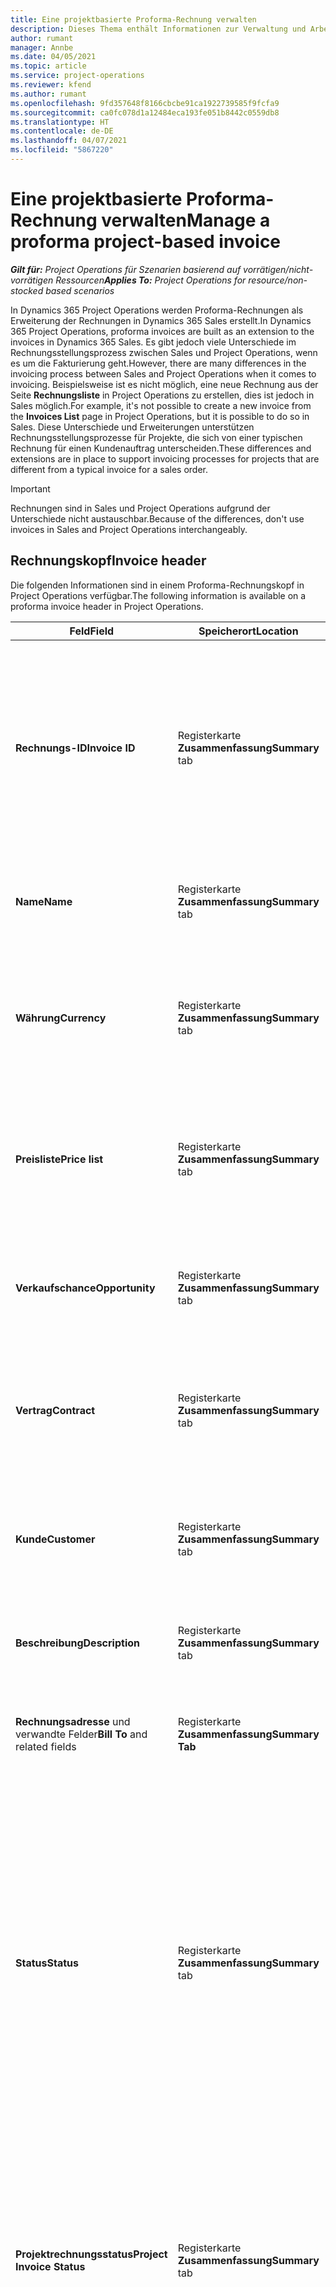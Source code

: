 ```yaml
---
title: Eine projektbasierte Proforma-Rechnung verwalten
description: Dieses Thema enthält Informationen zur Verwaltung und Arbeit mit projektbasierten Proforma-Rechnungen.
author: rumant
manager: Annbe
ms.date: 04/05/2021
ms.topic: article
ms.service: project-operations
ms.reviewer: kfend
ms.author: rumant
ms.openlocfilehash: 9fd357648f8166cbcbe91ca1922739585f9fcfa9
ms.sourcegitcommit: ca0fc078d1a12484eca193fe051b8442c0559db8
ms.translationtype: HT
ms.contentlocale: de-DE
ms.lasthandoff: 04/07/2021
ms.locfileid: "5867220"
---
```

# <a name="manage-a-proforma-project-based-invoice"></a><span data-ttu-id="4fec0-103">Eine projektbasierte Proforma-Rechnung verwalten</span><span class="sxs-lookup"><span data-stu-id="4fec0-103">Manage a proforma project-based invoice</span></span>

<span data-ttu-id="4fec0-104">_**Gilt für:** Project Operations für Szenarien basierend auf vorrätigen/nicht-vorrätigen Ressourcen_</span><span class="sxs-lookup"><span data-stu-id="4fec0-104">_**Applies To:** Project Operations for resource/non-stocked based scenarios_</span></span>

<span data-ttu-id="4fec0-105">In Dynamics 365 Project Operations werden Proforma-Rechnungen als Erweiterung der Rechnungen in Dynamics 365 Sales erstellt.</span><span class="sxs-lookup"><span data-stu-id="4fec0-105">In Dynamics 365 Project Operations, proforma invoices are built as an extension to the invoices in Dynamics 365 Sales.</span></span> <span data-ttu-id="4fec0-106">Es gibt jedoch viele Unterschiede im Rechnungsstellungsprozess zwischen Sales und Project Operations, wenn es um die Fakturierung geht.</span><span class="sxs-lookup"><span data-stu-id="4fec0-106">However, there are many differences in the invoicing process between Sales and Project Operations when it comes to invoicing.</span></span> <span data-ttu-id="4fec0-107">Beispielsweise ist es nicht möglich, eine neue Rechnung aus der Seite **Rechnungsliste** in Project Operations zu erstellen, dies ist jedoch in Sales möglich.</span><span class="sxs-lookup"><span data-stu-id="4fec0-107">For example, it's not possible to create a new invoice from the **Invoices List** page in Project Operations, but it is possible to do so in Sales.</span></span> <span data-ttu-id="4fec0-108">Diese Unterschiede und Erweiterungen unterstützen Rechnungsstellungsprozesse für Projekte, die sich von einer typischen Rechnung für einen Kundenauftrag unterscheiden.</span><span class="sxs-lookup"><span data-stu-id="4fec0-108">These differences and extensions are in place to support invoicing processes for projects that are different from a typical invoice for a sales order.</span></span>

> [!IMPORTANT]
> <span data-ttu-id="4fec0-109">Rechnungen sind in Sales und Project Operations aufgrund der Unterschiede nicht austauschbar.</span><span class="sxs-lookup"><span data-stu-id="4fec0-109">Because of the differences, don't use invoices in Sales and Project Operations interchangeably.</span></span>

## <a name="invoice-header"></a><span data-ttu-id="4fec0-110">Rechnungskopf</span><span class="sxs-lookup"><span data-stu-id="4fec0-110">Invoice header</span></span>

<span data-ttu-id="4fec0-111">Die folgenden Informationen sind in einem Proforma-Rechnungskopf in Project Operations verfügbar.</span><span class="sxs-lookup"><span data-stu-id="4fec0-111">The following information is available on a proforma invoice header in Project Operations.</span></span>

| <span data-ttu-id="4fec0-112">Feld</span><span class="sxs-lookup"><span data-stu-id="4fec0-112">Field</span></span> | <span data-ttu-id="4fec0-113">Speicherort</span><span class="sxs-lookup"><span data-stu-id="4fec0-113">Location</span></span> | <span data-ttu-id="4fec0-114">Beschreibung</span><span class="sxs-lookup"><span data-stu-id="4fec0-114">Description</span></span> |
| --- | --- | --- | 
| <span data-ttu-id="4fec0-115">**Rechnungs-ID**</span><span class="sxs-lookup"><span data-stu-id="4fec0-115">**Invoice ID**</span></span> | <span data-ttu-id="4fec0-116">Registerkarte **Zusammenfassung**</span><span class="sxs-lookup"><span data-stu-id="4fec0-116">**Summary** tab</span></span> | <span data-ttu-id="4fec0-117">Die ID wird bei Erstellung der Proforma-Rechnung automatisch generiert.</span><span class="sxs-lookup"><span data-stu-id="4fec0-117">The ID that is generated automatically when a proforma invoice is created.</span></span> <span data-ttu-id="4fec0-118">Ein schreibgeschütztes Feld, das für die Bearbeitung gesperrt ist.</span><span class="sxs-lookup"><span data-stu-id="4fec0-118">A read-only field that is locked from editing.</span></span> <span data-ttu-id="4fec0-119">Dieses Feld wird als Referenz für jede Proforma-Rechnung verwendet.</span><span class="sxs-lookup"><span data-stu-id="4fec0-119">This field is used as a reference for each proforma invoice.</span></span> |
| <span data-ttu-id="4fec0-120">**Name**</span><span class="sxs-lookup"><span data-stu-id="4fec0-120">**Name**</span></span> | <span data-ttu-id="4fec0-121">Registerkarte **Zusammenfassung**</span><span class="sxs-lookup"><span data-stu-id="4fec0-121">**Summary** tab</span></span> | <span data-ttu-id="4fec0-122">Standardmäßig auf den Namen des Projektvertrags festgelegt.</span><span class="sxs-lookup"><span data-stu-id="4fec0-122">Set to the name of the project contract by default.</span></span> <span data-ttu-id="4fec0-123">Dieses Feld kann bearbeitet werden.</span><span class="sxs-lookup"><span data-stu-id="4fec0-123">This field can be edited.</span></span> | 
| <span data-ttu-id="4fec0-124">**Währung**</span><span class="sxs-lookup"><span data-stu-id="4fec0-124">**Currency**</span></span> | <span data-ttu-id="4fec0-125">Registerkarte **Zusammenfassung**</span><span class="sxs-lookup"><span data-stu-id="4fec0-125">**Summary** tab</span></span> | <span data-ttu-id="4fec0-126">Standardmäßig auf die Währung des Projektvertrags festgelegt.</span><span class="sxs-lookup"><span data-stu-id="4fec0-126">Set to the currency of the project contract by default.</span></span> <span data-ttu-id="4fec0-127">Ein schreibgeschütztes Feld, das für die Bearbeitung gesperrt ist.</span><span class="sxs-lookup"><span data-stu-id="4fec0-127">A read-only field that is locked from editing.</span></span> |
| <span data-ttu-id="4fec0-128">**Preisliste**</span><span class="sxs-lookup"><span data-stu-id="4fec0-128">**Price list**</span></span> | <span data-ttu-id="4fec0-129">Registerkarte **Zusammenfassung**</span><span class="sxs-lookup"><span data-stu-id="4fec0-129">**Summary** tab</span></span> | <span data-ttu-id="4fec0-130">Standardmäßig auf die Preisliste des Projektvertrags festgelegt.</span><span class="sxs-lookup"><span data-stu-id="4fec0-130">Set to the price list of the project contract by default.</span></span> <span data-ttu-id="4fec0-131">Ein schreibgeschütztes Feld, das für die Bearbeitung gesperrt ist.</span><span class="sxs-lookup"><span data-stu-id="4fec0-131">A read-only field that is locked from editing.</span></span> | 
| <span data-ttu-id="4fec0-132">**Verkaufschance**</span><span class="sxs-lookup"><span data-stu-id="4fec0-132">**Opportunity**</span></span> | <span data-ttu-id="4fec0-133">Registerkarte **Zusammenfassung**</span><span class="sxs-lookup"><span data-stu-id="4fec0-133">**Summary** tab</span></span> | <span data-ttu-id="4fec0-134">Der Verweis auf die verknüpfte Opportunity.</span><span class="sxs-lookup"><span data-stu-id="4fec0-134">The reference to the linked opportunity.</span></span> <span data-ttu-id="4fec0-135">Ein schreibgeschütztes Feld, das für die Bearbeitung gesperrt ist.</span><span class="sxs-lookup"><span data-stu-id="4fec0-135">A read-only field that is locked from editing.</span></span> | 
| <span data-ttu-id="4fec0-136">**Vertrag**</span><span class="sxs-lookup"><span data-stu-id="4fec0-136">**Contract**</span></span> | <span data-ttu-id="4fec0-137">Registerkarte **Zusammenfassung**</span><span class="sxs-lookup"><span data-stu-id="4fec0-137">**Summary** tab</span></span> | <span data-ttu-id="4fec0-138">Verweis auf den verknüpften Projektvertrag.</span><span class="sxs-lookup"><span data-stu-id="4fec0-138">The reference to the linked project contract.</span></span> <span data-ttu-id="4fec0-139">Ein schreibgeschütztes Feld, das für die Bearbeitung gesperrt ist.</span><span class="sxs-lookup"><span data-stu-id="4fec0-139">A read-only field that is locked from editing.</span></span> | 
| <span data-ttu-id="4fec0-140">**Kunde**</span><span class="sxs-lookup"><span data-stu-id="4fec0-140">**Customer**</span></span> | <span data-ttu-id="4fec0-141">Registerkarte **Zusammenfassung**</span><span class="sxs-lookup"><span data-stu-id="4fec0-141">**Summary** tab</span></span> | <span data-ttu-id="4fec0-142">Verweis auf den verknüpften Projektvertrag.</span><span class="sxs-lookup"><span data-stu-id="4fec0-142">The reference to the linked project contract.</span></span> <span data-ttu-id="4fec0-143">Ein schreibgeschütztes Feld, das für die Bearbeitung gesperrt ist.</span><span class="sxs-lookup"><span data-stu-id="4fec0-143">A read-only field that is locked from editing.</span></span> |
| <span data-ttu-id="4fec0-144">**Beschreibung**</span><span class="sxs-lookup"><span data-stu-id="4fec0-144">**Description**</span></span> | <span data-ttu-id="4fec0-145">Registerkarte **Zusammenfassung**</span><span class="sxs-lookup"><span data-stu-id="4fec0-145">**Summary** tab</span></span> | <span data-ttu-id="4fec0-146">Das Textfeld, das die Rechnung beschreibt.</span><span class="sxs-lookup"><span data-stu-id="4fec0-146">The text field that describes the invoice.</span></span> <span data-ttu-id="4fec0-147">Dieses Feld kann bearbeitet werden.</span><span class="sxs-lookup"><span data-stu-id="4fec0-147">This field can be edited.</span></span> | 
| <span data-ttu-id="4fec0-148">**Rechnungsadresse** und verwandte Felder</span><span class="sxs-lookup"><span data-stu-id="4fec0-148">**Bill To** and related fields</span></span> | <span data-ttu-id="4fec0-149">Registerkarte **Zusammenfassung**</span><span class="sxs-lookup"><span data-stu-id="4fec0-149">**Summary Tab**</span></span> | <span data-ttu-id="4fec0-150">Die Standardeinstellungen werden vom Projektvertragskunden festgelegt.</span><span class="sxs-lookup"><span data-stu-id="4fec0-150">Defaults are set from the project contract customer.</span></span> <span data-ttu-id="4fec0-151">Dieses Feld kann bearbeitet werden.</span><span class="sxs-lookup"><span data-stu-id="4fec0-151">This field can be edited.</span></span>  | 
| <span data-ttu-id="4fec0-152">**Status**</span><span class="sxs-lookup"><span data-stu-id="4fec0-152">**Status**</span></span> | <span data-ttu-id="4fec0-153">Registerkarte **Zusammenfassung**</span><span class="sxs-lookup"><span data-stu-id="4fec0-153">**Summary** tab</span></span> | <span data-ttu-id="4fec0-154">Legt die folgenden Optionen fest: **Aktiv**, **Geschlossen**, **Bezahlt** und **Storniert** und kann bearbeitet werden.</span><span class="sxs-lookup"><span data-stu-id="4fec0-154">Sets the following options: **Active**, **Closed**, **Paid**, and **Canceled**, and can be edited.</span></span> <span data-ttu-id="4fec0-155">Nicht unterstützte Status für Project Operations umfassen **Geschlossen** und **Abgebrochen**.</span><span class="sxs-lookup"><span data-stu-id="4fec0-155">Unsupported statuses for Project Operations include **Closed** and **Canceled**.</span></span> </br> <span data-ttu-id="4fec0-156">Der Status ist auf **Aktiv** festgelegt, wenn die Rechnung erstellt wird.</span><span class="sxs-lookup"><span data-stu-id="4fec0-156">The status is set to **Active** when the invoice is created.</span></span> </br><span data-ttu-id="4fec0-157">Der Status sollte auf **Bezahlt** gesetzt sein, nachdem die Rechnung bestätigt wurde.</span><span class="sxs-lookup"><span data-stu-id="4fec0-157">The status should be set to **Paid** only after the invoice is confirmed.</span></span>  | 
| <span data-ttu-id="4fec0-158">**Projektrechnungsstatus**</span><span class="sxs-lookup"><span data-stu-id="4fec0-158">**Project Invoice Status**</span></span> | <span data-ttu-id="4fec0-159">Registerkarte **Zusammenfassung**</span><span class="sxs-lookup"><span data-stu-id="4fec0-159">**Summary** tab</span></span> | <span data-ttu-id="4fec0-160">Legt die folgenden Optionen fest: **Entwurf**, **In Überprüfung** und **Bestätigt** und kann bearbeitet werden.</span><span class="sxs-lookup"><span data-stu-id="4fec0-160">Sets the following options: **Draft**, **In review**, and **Confirmed**, and can be edited.</span></span> <span data-ttu-id="4fec0-161">In den Status **Entwurf** und **In Überprüfung** kann die Rechnung bearbeitet werden.</span><span class="sxs-lookup"><span data-stu-id="4fec0-161">In both **Draft** and **In Review** statuses, the invoice can be edited.</span></span> <span data-ttu-id="4fec0-162">Die Rechnung kann nach Bestätigung nicht mehr bearbeitet werden.</span><span class="sxs-lookup"><span data-stu-id="4fec0-162">The invoice can't be edited after it's confirmed.</span></span> | 
| <span data-ttu-id="4fec0-163">**Angebotsbetrag**</span><span class="sxs-lookup"><span data-stu-id="4fec0-163">**Detail Amount**</span></span> | <span data-ttu-id="4fec0-164">Registerkarte **Zusammenfassung**</span><span class="sxs-lookup"><span data-stu-id="4fec0-164">**Summary** tab</span></span> | <span data-ttu-id="4fec0-165">Die Summe der Beträge auf allen Rechnungspositionen nach Vorschüssen und Abzügen.</span><span class="sxs-lookup"><span data-stu-id="4fec0-165">The sum of amounts on all the invoice lines after advances and deductions.</span></span> <span data-ttu-id="4fec0-166">Ein schreibgeschütztes Feld, das für die Bearbeitung gesperrt ist.</span><span class="sxs-lookup"><span data-stu-id="4fec0-166">A read-only field that is locked from editing.</span></span>  <span data-ttu-id="4fec0-167">In diesem Feld wird der Endbetrag berechnet.</span><span class="sxs-lookup"><span data-stu-id="4fec0-167">This field is used to calculate the final amount.</span></span> | 
| <span data-ttu-id="4fec0-168">**Rabatt (%)**</span><span class="sxs-lookup"><span data-stu-id="4fec0-168">**Discount (%)**</span></span> | <span data-ttu-id="4fec0-169">Registerkarte **Zusammenfassung**</span><span class="sxs-lookup"><span data-stu-id="4fec0-169">**Summary** tab</span></span> | <span data-ttu-id="4fec0-170">Dieses Feld kann bearbeitet werden, um einen Rabattprozentsatz einzugeben.</span><span class="sxs-lookup"><span data-stu-id="4fec0-170">This field can be edited to enter a discount percentage.</span></span> <span data-ttu-id="4fec0-171">Dieses Feld wird von der Project Operations-Funktionalität nicht unterstützt.</span><span class="sxs-lookup"><span data-stu-id="4fec0-171">This field is not supported by Project Operations functionality.</span></span> <span data-ttu-id="4fec0-172">Dieses Feld wird nicht unterstützt.</span><span class="sxs-lookup"><span data-stu-id="4fec0-172">This is an unsupported field.</span></span>|  
| <span data-ttu-id="4fec0-173">**Rabattbetrag**</span><span class="sxs-lookup"><span data-stu-id="4fec0-173">**Discount Amount**</span></span> | <span data-ttu-id="4fec0-174">Registerkarte **Zusammenfassung**</span><span class="sxs-lookup"><span data-stu-id="4fec0-174">**Summary** tab</span></span> | <span data-ttu-id="4fec0-175">Dieses Feld kann bearbeitet werden, um den Rabattbetrag einzugeben.</span><span class="sxs-lookup"><span data-stu-id="4fec0-175">This field can be edited to enter the discount amount.</span></span> <span data-ttu-id="4fec0-176">Dieses Feld wird von der Project Operations-Funktionalität nicht unterstützt.</span><span class="sxs-lookup"><span data-stu-id="4fec0-176">This field is not supported by Project Operations functionality.</span></span> <span data-ttu-id="4fec0-177">Dieses Feld wird nicht unterstützt.</span><span class="sxs-lookup"><span data-stu-id="4fec0-177">This is an unsupported field.</span></span> |  
| <span data-ttu-id="4fec0-178">**Rabattierter Betrag**</span><span class="sxs-lookup"><span data-stu-id="4fec0-178">**Pre-freight Amount**</span></span> | <span data-ttu-id="4fec0-179">Registerkarte **Zusammenfassung**</span><span class="sxs-lookup"><span data-stu-id="4fec0-179">**Summary Tab**</span></span> | <span data-ttu-id="4fec0-180">Der Gesamtrechnungsbetrag nach Anwendung der Rabatte.</span><span class="sxs-lookup"><span data-stu-id="4fec0-180">The total invoice amount after discounts are applied.</span></span> <span data-ttu-id="4fec0-181">Ein schreibgeschütztes Feld, das für die Bearbeitung gesperrt ist.</span><span class="sxs-lookup"><span data-stu-id="4fec0-181">A read-only field that is locked from editing.</span></span> <span data-ttu-id="4fec0-182">In diesem Feld wird der Endbetrag berechnet.</span><span class="sxs-lookup"><span data-stu-id="4fec0-182">This field is used to calculate the final amount.</span></span>  | 
| <span data-ttu-id="4fec0-183">**Frachtgebühr**</span><span class="sxs-lookup"><span data-stu-id="4fec0-183">**Freight Amount**</span></span> | <span data-ttu-id="4fec0-184">Registerkarte **Zusammenfassung**</span><span class="sxs-lookup"><span data-stu-id="4fec0-184">**Summary** tab</span></span> | <span data-ttu-id="4fec0-185">Dieses Feld kann bearbeitet werden, um die Frachtgebühr einzugeben.</span><span class="sxs-lookup"><span data-stu-id="4fec0-185">This field can be edited to enter freight amount.</span></span> <span data-ttu-id="4fec0-186">Dieses Feld wird von der Project Operations-Funktionalität nicht unterstützt.</span><span class="sxs-lookup"><span data-stu-id="4fec0-186">This field is not supported by Project Operations functionality.</span></span> <span data-ttu-id="4fec0-187">Dieses Feld wird nicht unterstützt.</span><span class="sxs-lookup"><span data-stu-id="4fec0-187">This is an unsupported field.</span></span> |
| <span data-ttu-id="4fec0-188">**Steuern gesamt**</span><span class="sxs-lookup"><span data-stu-id="4fec0-188">**Total Tax**</span></span> | <span data-ttu-id="4fec0-189">Registerkarte **Zusammenfassung**</span><span class="sxs-lookup"><span data-stu-id="4fec0-189">**Summary** tab</span></span> | <span data-ttu-id="4fec0-190">Die Gesamtsteuer aus allen Rechnungspositionen auf der Rechnung.</span><span class="sxs-lookup"><span data-stu-id="4fec0-190">The total tax from all invoice lines on the invoice.</span></span> <span data-ttu-id="4fec0-191">Ein schreibgeschütztes Feld, das für die Bearbeitung gesperrt ist.</span><span class="sxs-lookup"><span data-stu-id="4fec0-191">A read-only field that is locked from editing.</span></span> | 
| <span data-ttu-id="4fec0-192">**Gesamtbetrag**</span><span class="sxs-lookup"><span data-stu-id="4fec0-192">**Total Amount**</span></span> | <span data-ttu-id="4fec0-193">Registerkarte **Zusammenfassung**</span><span class="sxs-lookup"><span data-stu-id="4fec0-193">**Summary** tab</span></span> | <span data-ttu-id="4fec0-194">Die Summe des Betrags nach Rabatten und Steuern.</span><span class="sxs-lookup"><span data-stu-id="4fec0-194">The sum of the amount after discounts and taxes.</span></span> <span data-ttu-id="4fec0-195">Die Summe ist der Betrag, den der Kunde bezahlen muss.</span><span class="sxs-lookup"><span data-stu-id="4fec0-195">The sum is the amount the customer needs to pay.</span></span> | 

## <a name="project-based-invoice-lines"></a><span data-ttu-id="4fec0-196">Projektbasierte Rechnungszeilen</span><span class="sxs-lookup"><span data-stu-id="4fec0-196">Project-based invoice Lines</span></span>

<span data-ttu-id="4fec0-197">Im Project Operations gibt es für jede Projektvertragsposition immer eine Rechnungsposition.</span><span class="sxs-lookup"><span data-stu-id="4fec0-197">In Project Operations, there is always one invoice line for every project contract line.</span></span> <span data-ttu-id="4fec0-198">Die Rechnungsposition wird auch dann erstellt, wenn keine Istdaten vorhanden sind.</span><span class="sxs-lookup"><span data-stu-id="4fec0-198">The invoice line is created even if there are no actuals.</span></span> <span data-ttu-id="4fec0-199">Die folgenden Informationen sind in einer Proforma-Rechnungszeile verfügbar.</span><span class="sxs-lookup"><span data-stu-id="4fec0-199">The following information is available on a proforma invoice line.</span></span>

| <span data-ttu-id="4fec0-200">Feld</span><span class="sxs-lookup"><span data-stu-id="4fec0-200">Field</span></span> | <span data-ttu-id="4fec0-201">Speicherort</span><span class="sxs-lookup"><span data-stu-id="4fec0-201">Location</span></span> | <span data-ttu-id="4fec0-202">Beschreibung</span><span class="sxs-lookup"><span data-stu-id="4fec0-202">Description</span></span> | 
| --- | --- | --- |
| <span data-ttu-id="4fec0-203">**Rechnungs-ID**</span><span class="sxs-lookup"><span data-stu-id="4fec0-203">**Invoice ID**</span></span> | <span data-ttu-id="4fec0-204">Registerkarte **Allgemein**</span><span class="sxs-lookup"><span data-stu-id="4fec0-204">**General** tab</span></span> | <span data-ttu-id="4fec0-205">Der Verweis auf die Rechnungs-ID.</span><span class="sxs-lookup"><span data-stu-id="4fec0-205">The reference to the invoice ID.</span></span> <span data-ttu-id="4fec0-206">Ein schreibgeschütztes Feld, das für die Bearbeitung gesperrt ist.</span><span class="sxs-lookup"><span data-stu-id="4fec0-206">A read-only field that is locked from editing.</span></span> <span data-ttu-id="4fec0-207">Über den Link „Rechnungs-ID“ können Sie zurück zum Rechnungskopf navigieren.</span><span class="sxs-lookup"><span data-stu-id="4fec0-207">The invoice ID link can be used to navigate back to the invoice header.</span></span> | 
| <span data-ttu-id="4fec0-208">**Name**</span><span class="sxs-lookup"><span data-stu-id="4fec0-208">**Name**</span></span> | <span data-ttu-id="4fec0-209">Registerkarte **Allgemein**</span><span class="sxs-lookup"><span data-stu-id="4fec0-209">**General** tab</span></span> | <span data-ttu-id="4fec0-210">Der Name der Rechnungsposition, der standardmäßig aus dem Namen der Vertragszeile festgelegt wird.</span><span class="sxs-lookup"><span data-stu-id="4fec0-210">The name of the invoice line set by default from the contract line name.</span></span> <span data-ttu-id="4fec0-211">Dieses Feld kann bearbeitet werden.</span><span class="sxs-lookup"><span data-stu-id="4fec0-211">This field can be edited.</span></span> |
| <span data-ttu-id="4fec0-212">**Project**</span><span class="sxs-lookup"><span data-stu-id="4fec0-212">**Project**</span></span> | <span data-ttu-id="4fec0-213">Registerkarte **Allgemein**</span><span class="sxs-lookup"><span data-stu-id="4fec0-213">**General** tab</span></span> | <span data-ttu-id="4fec0-214">Das Projekt der verwandten Projektvertragszeile.</span><span class="sxs-lookup"><span data-stu-id="4fec0-214">The project on the related project contract line.</span></span> <span data-ttu-id="4fec0-215">Ein schreibgeschütztes Feld, das für die Bearbeitung gesperrt ist.</span><span class="sxs-lookup"><span data-stu-id="4fec0-215">A read-only field that is locked from editing.</span></span> <span data-ttu-id="4fec0-216">Über den Projektlink können Sie zum Projekt navigieren.</span><span class="sxs-lookup"><span data-stu-id="4fec0-216">The project link can be used to navigate to the project.</span></span> | 
| <span data-ttu-id="4fec0-217">**Fakturierungsmethode**</span><span class="sxs-lookup"><span data-stu-id="4fec0-217">**Billing Method**</span></span> | <span data-ttu-id="4fec0-218">Registerkarte **Allgemein**</span><span class="sxs-lookup"><span data-stu-id="4fec0-218">**General** tab</span></span> | <span data-ttu-id="4fec0-219">Die Abrechnungsmethode der verwandten Projektvertragszeile.</span><span class="sxs-lookup"><span data-stu-id="4fec0-219">The billing method on the related project contract line.</span></span> <span data-ttu-id="4fec0-220">Ein schreibgeschütztes Feld, das für die Bearbeitung gesperrt ist.</span><span class="sxs-lookup"><span data-stu-id="4fec0-220">A read-only field that is locked from editing.</span></span> |
| <span data-ttu-id="4fec0-221">**Vertragszeilenbetrag**</span><span class="sxs-lookup"><span data-stu-id="4fec0-221">**Contract Line Amount**</span></span> | <span data-ttu-id="4fec0-222">Registerkarte **Allgemein**</span><span class="sxs-lookup"><span data-stu-id="4fec0-222">**General** tab</span></span> | <span data-ttu-id="4fec0-223">Der Vertragsbetrag der verwandten Projektvertragszeile.</span><span class="sxs-lookup"><span data-stu-id="4fec0-223">The contract amount on the related project contract line.</span></span> <span data-ttu-id="4fec0-224">Ein schreibgeschütztes Feld, das für die Bearbeitung gesperrt ist.</span><span class="sxs-lookup"><span data-stu-id="4fec0-224">A read-only field that is locked from editing.</span></span> | 
| <span data-ttu-id="4fec0-225">**Fakturiert bis Datum**</span><span class="sxs-lookup"><span data-stu-id="4fec0-225">**Invoiced till Date**</span></span> | <span data-ttu-id="4fec0-226">Registerkarte **Allgemein**</span><span class="sxs-lookup"><span data-stu-id="4fec0-226">**General** tab</span></span> | <span data-ttu-id="4fec0-227">Die Summe der Beträge in allen Rechnungszeilendetails dieser Rechnung.</span><span class="sxs-lookup"><span data-stu-id="4fec0-227">The sum of amounts on all the invoice line details of this invoice.</span></span> <span data-ttu-id="4fec0-228">Ein schreibgeschütztes Feld, das für die Bearbeitung gesperrt ist.</span><span class="sxs-lookup"><span data-stu-id="4fec0-228">A read-only field that is locked from editing.</span></span> | 
| <span data-ttu-id="4fec0-229">**Betrag**</span><span class="sxs-lookup"><span data-stu-id="4fec0-229">**Amount**</span></span> | <span data-ttu-id="4fec0-230">Registerkarte **Allgemein**</span><span class="sxs-lookup"><span data-stu-id="4fec0-230">**General** tab</span></span> | <span data-ttu-id="4fec0-231">Die Summe der Beträge in allen fakturierbaren Rechnungszeilendetails dieser Rechnung.</span><span class="sxs-lookup"><span data-stu-id="4fec0-231">The sum of amounts on all chargeable invoice line details of this invoice.</span></span> <span data-ttu-id="4fec0-232">Ein schreibgeschütztes Feld, das für die Bearbeitung gesperrt ist.</span><span class="sxs-lookup"><span data-stu-id="4fec0-232">A read-only field that is locked from editing.</span></span> <span data-ttu-id="4fec0-233">In diesem Feld wird der Endbetrag auf dem Rechnungskopf berechnet.</span><span class="sxs-lookup"><span data-stu-id="4fec0-233">This field is used to calculate the final amount on the invoice header.</span></span> | 
| <span data-ttu-id="4fec0-234">**Steuer**</span><span class="sxs-lookup"><span data-stu-id="4fec0-234">**Tax**</span></span> | <span data-ttu-id="4fec0-235">Registerkarte **Allgemein**</span><span class="sxs-lookup"><span data-stu-id="4fec0-235">**General** tab</span></span> | <span data-ttu-id="4fec0-236">Die Summe der Steuerbeträge in allen Rechnungszeilendetails dieser Rechnungszeile.</span><span class="sxs-lookup"><span data-stu-id="4fec0-236">The sum of tax amounts on all the invoice line details of this invoice line.</span></span> <span data-ttu-id="4fec0-237">Ein schreibgeschütztes Feld, das für die Bearbeitung gesperrt ist.</span><span class="sxs-lookup"><span data-stu-id="4fec0-237">A read-only field that is locked from editing.</span></span> <span data-ttu-id="4fec0-238">In diesem Feld wird der Endsteuerbetrag auf dem Rechnungskopf berechnet.</span><span class="sxs-lookup"><span data-stu-id="4fec0-238">This field is used to calculate the final tax amount on the invoice header.</span></span> | 
| <span data-ttu-id="4fec0-239">**Erweiterter Betrag**</span><span class="sxs-lookup"><span data-stu-id="4fec0-239">**Extended Amount**</span></span> | <span data-ttu-id="4fec0-240">Registerkarte **Allgemein**</span><span class="sxs-lookup"><span data-stu-id="4fec0-240">**General** tab</span></span> | <span data-ttu-id="4fec0-241">Die Summe der Gesamtbeträge (**Steuer + Beträge**) in allen fakturierbaren Rechnungszeilendetails dieser Rechnungszeile.</span><span class="sxs-lookup"><span data-stu-id="4fec0-241">The sum of total amounts (**Tax + Amounts**) on all chargeable invoice line details of this invoice line.</span></span> <span data-ttu-id="4fec0-242">Ein schreibgeschütztes Feld, das für die Bearbeitung gesperrt ist.</span><span class="sxs-lookup"><span data-stu-id="4fec0-242">A read-only field that is locked from editing.</span></span> <span data-ttu-id="4fec0-243">In diesem Feld wird der Endbetrag auf dem Rechnungskopf berechnet.</span><span class="sxs-lookup"><span data-stu-id="4fec0-243">This field is used to calculate the final amount on the invoice header.</span></span> |

## <a name="invoice-line-details"></a><span data-ttu-id="4fec0-244">Rechnungspositionsdetails</span><span class="sxs-lookup"><span data-stu-id="4fec0-244">Invoice line details</span></span>

<span data-ttu-id="4fec0-245">Jede Rechnungsposition in einer Projektrechnung enthält Details zur Rechnungsposition.</span><span class="sxs-lookup"><span data-stu-id="4fec0-245">Each invoice line in a project invoice includes invoice line details.</span></span> <span data-ttu-id="4fec0-246">Diese Zeilendetails beziehen sich auf die nicht in Rechnung gestellten Verkaufszahlen und Meilensteine, die sich auf die Vertragszeile beziehen, auf die in der Rechnungszeile verwiesen wird.</span><span class="sxs-lookup"><span data-stu-id="4fec0-246">These line details are related to the unbilled sales actuals and milestones that relate to the contract line referenced by the invoice line.</span></span> <span data-ttu-id="4fec0-247">All diese Transaktionen sind als **Bereit für die Rechnungsstellung** markiert.</span><span class="sxs-lookup"><span data-stu-id="4fec0-247">All these transactions are marked **Ready to Invoice**.</span></span>

<span data-ttu-id="4fec0-248">Für eine **Zeit- und Materialrechnung**-Zeile werden Rechnungszeilendetails in **Fakturierbar**, **Nicht fakturierbar** und **Kostenlos** auf der Seite **Rechnungszeile** gruppiert.</span><span class="sxs-lookup"><span data-stu-id="4fec0-248">For a **Time and Material Invoice** line, invoice line details are grouped into **Chargeable**, **Non-chargeable**, and **Complimentary** on the **Invoice Line** page.</span></span> <span data-ttu-id="4fec0-249">**Fakturierbare Rechnungszeile**-Details addieren sich zur Rechnungszeilensumme.</span><span class="sxs-lookup"><span data-stu-id="4fec0-249">**Chargeable Invoice Line** details add up to the invoice line total.</span></span> <span data-ttu-id="4fec0-250">**Kostenlos** und **Nicht fakturierbare Istwerte** addieren Sie nicht zur Rechnungszeilensumme.</span><span class="sxs-lookup"><span data-stu-id="4fec0-250">**Complimentary** and **Non-chargeable Actuals** do not add up to the invoice line total.</span></span>

<span data-ttu-id="4fec0-251">Für eine **Festpreisrechnung**-Zeile werden Rechnungszeilendetails aus Meilensteinen erstellt, die als **Bereit für die Rechnungsstellung** auf der zugehörigen Vertragszeile gekennzeichnet sind.</span><span class="sxs-lookup"><span data-stu-id="4fec0-251">For a **Fixed Price Invoice** line, invoice line details are created from milestones that are marked as **Ready to invoice** on the related contract line.</span></span> <span data-ttu-id="4fec0-252">Nachdem die Rechnungszeilendetails aus einem Meilenstein erstellt wurde, wird der Abrechnungsstatus des Meilensteins auf **Erstellte Kundenrechnung** aktualisiert.</span><span class="sxs-lookup"><span data-stu-id="4fec0-252">After the invoice line detail is created from a milestone, the billing status on the milestone updates to **Customer Invoice Created**.</span></span>

### <a name="edit-invoice-line-details"></a><span data-ttu-id="4fec0-253">Rechnungspositionsdetails bearbeiten</span><span class="sxs-lookup"><span data-stu-id="4fec0-253">Edit invoice line details</span></span>

<span data-ttu-id="4fec0-254">Die folgenden Felder sind in den Rechnungszeilendetails verfügbar, die durch einen nicht in Rechnung gestellten tatsächlichen Umsatz abgesichert sind.</span><span class="sxs-lookup"><span data-stu-id="4fec0-254">The following fields are available on the invoice line detail that is backed by an unbilled sales actual.</span></span>

| <span data-ttu-id="4fec0-255">Feld</span><span class="sxs-lookup"><span data-stu-id="4fec0-255">Field</span></span> | <span data-ttu-id="4fec0-256">Beschreibung</span><span class="sxs-lookup"><span data-stu-id="4fec0-256">Description</span></span> |
| --- | --- | 
| <span data-ttu-id="4fec0-257">**Rechnungsposition**</span><span class="sxs-lookup"><span data-stu-id="4fec0-257">**Invoice line**</span></span> | <span data-ttu-id="4fec0-258">Ein Verweis auf die **Rechnungsposition-ID**.</span><span class="sxs-lookup"><span data-stu-id="4fec0-258">A reference to the **Invoice Line ID**.</span></span> <span data-ttu-id="4fec0-259">Dieses Feld ist schreibgeschützt und für die Bearbeitung gesperrt.</span><span class="sxs-lookup"><span data-stu-id="4fec0-259">This field is read only and locked for editing.</span></span> <span data-ttu-id="4fec0-260">Über diesen Link können Sie zurück zum Rechnungskopf navigieren.</span><span class="sxs-lookup"><span data-stu-id="4fec0-260">This link can be used to navigate back to the invoice header.</span></span> | 
| <span data-ttu-id="4fec0-261">**Beschreibung**</span><span class="sxs-lookup"><span data-stu-id="4fec0-261">**Description**</span></span> | <span data-ttu-id="4fec0-262">Eine Beschreibung der Rechnungsposition.</span><span class="sxs-lookup"><span data-stu-id="4fec0-262">A description of the invoice line detail.</span></span> <span data-ttu-id="4fec0-263">Standardmäßig über das Feld **Interne Kommentare** unter **Zeiteintrag** und über das Feld **Beschreibung** im **Ausgabeneintrag** festgelegt.</span><span class="sxs-lookup"><span data-stu-id="4fec0-263">Set by default from the **Internal Comments** field on the **Time Entry**, and from the **Description** field on **Expense Entry**.</span></span> <span data-ttu-id="4fec0-264">Das Feld kann bearbeitet werden.</span><span class="sxs-lookup"><span data-stu-id="4fec0-264">The field can be edited.</span></span>| 
| <span data-ttu-id="4fec0-265">**Externe Beschreibung**</span><span class="sxs-lookup"><span data-stu-id="4fec0-265">**External Description**</span></span> | <span data-ttu-id="4fec0-266">Eine Beschreibung der Rechnungsposition.</span><span class="sxs-lookup"><span data-stu-id="4fec0-266">A description of the invoice line detail.</span></span> <span data-ttu-id="4fec0-267">Standardmäßig über das Feld **Externe Kommentare** unter **Zeiteintrag** und über das Feld **Beschreibung** im **Ausgabeneintrag** festgelegt.</span><span class="sxs-lookup"><span data-stu-id="4fec0-267">Set by default from the **External Comments** field on the **Time Entry**, and the **Description** field on **Expense Entry**.</span></span> <span data-ttu-id="4fec0-268">Das Feld kann bearbeitet werden.</span><span class="sxs-lookup"><span data-stu-id="4fec0-268">The field can be edited.</span></span> <span data-ttu-id="4fec0-269">Diese Beschreibung kann verwendet werden, um zu bestimmen, was auf der gedruckten Rechnung stehen soll, die an den Kunden gesendet wird.</span><span class="sxs-lookup"><span data-stu-id="4fec0-269">This description can be used to determine what should be on the printed invoice that will be sent to the customer.</span></span> <span data-ttu-id="4fec0-270">In Project Operations verfügt eine Proforma-Rechnung nicht über alle erforderlichen Funktionen zum Konfigurieren der Druckeinstellungen für eine Rechnung.</span><span class="sxs-lookup"><span data-stu-id="4fec0-270">In Project Operations, a proforma invoice doesn't have all the required functionality to configure print settings for an invoice.</span></span> | 
| <span data-ttu-id="4fec0-271">**Startdatum**</span><span class="sxs-lookup"><span data-stu-id="4fec0-271">**Start Date**</span></span> | <span data-ttu-id="4fec0-272">Dies ist ein schreibgeschütztes Feld, das standardmäßig aus der tatsächlichen Quelle festgelegt wird.</span><span class="sxs-lookup"><span data-stu-id="4fec0-272">This is a read-only field that is set by default from the source actual.</span></span> |
| <span data-ttu-id="4fec0-273">**Project**</span><span class="sxs-lookup"><span data-stu-id="4fec0-273">**Project**</span></span> | <span data-ttu-id="4fec0-274">Dies ist ein schreibgeschütztes Feld, das standardmäßig von der tatsächlichen Quelle zum Projekt in der zugehörigen Vertragszeile festgelegt wird.</span><span class="sxs-lookup"><span data-stu-id="4fec0-274">This is a read-only field that is set by default from the source actual to the project on the related contract line.</span></span> |  
| <span data-ttu-id="4fec0-275">**Aufgabe**</span><span class="sxs-lookup"><span data-stu-id="4fec0-275">**Task**</span></span> | <span data-ttu-id="4fec0-276">Standardmäßig aus der tatsächlichen Quelle festgelegt.</span><span class="sxs-lookup"><span data-stu-id="4fec0-276">Set by default from the source actual.</span></span> <span data-ttu-id="4fec0-277">Ein schreibgeschütztes Feld, das für die Bearbeitung gesperrt ist.</span><span class="sxs-lookup"><span data-stu-id="4fec0-277">A read-only field that is locked from editing.</span></span> |
| <span data-ttu-id="4fec0-278">**Transaktionskategorie**</span><span class="sxs-lookup"><span data-stu-id="4fec0-278">**Transaction category**</span></span> | <span data-ttu-id="4fec0-279">Standardmäßig aus der tatsächlichen Quelle festgelegt.</span><span class="sxs-lookup"><span data-stu-id="4fec0-279">Set by default from the source actual.</span></span> <span data-ttu-id="4fec0-280">Ein schreibgeschütztes Feld, das für die Bearbeitung gesperrt ist.</span><span class="sxs-lookup"><span data-stu-id="4fec0-280">A read-only field that is locked from editing.</span></span> | 
| <span data-ttu-id="4fec0-281">**Rolle**</span><span class="sxs-lookup"><span data-stu-id="4fec0-281">**Role**</span></span> | <span data-ttu-id="4fec0-282">Standardmäßig aus der tatsächlichen Quelle festgelegt.</span><span class="sxs-lookup"><span data-stu-id="4fec0-282">Set by default from the source actual.</span></span> <span data-ttu-id="4fec0-283">Ein schreibgeschütztes Feld, das für die Bearbeitung gesperrt ist.</span><span class="sxs-lookup"><span data-stu-id="4fec0-283">A read-only field that is locked from editing.</span></span> |  
| <span data-ttu-id="4fec0-284">**Buchbare Ressource**</span><span class="sxs-lookup"><span data-stu-id="4fec0-284">**Bookable Resource**</span></span> | <span data-ttu-id="4fec0-285">Standardmäßig aus der tatsächlichen Quelle festgelegt.</span><span class="sxs-lookup"><span data-stu-id="4fec0-285">Set by default from the source actual.</span></span> <span data-ttu-id="4fec0-286">Ein schreibgeschütztes Feld, das für die Bearbeitung gesperrt ist.</span><span class="sxs-lookup"><span data-stu-id="4fec0-286">A read-only field that is locked from editing.</span></span> | 
| <span data-ttu-id="4fec0-287">**Ressourcenzuordnungsunternehmen**</span><span class="sxs-lookup"><span data-stu-id="4fec0-287">**Resourcing Company**</span></span> | <span data-ttu-id="4fec0-288">Standardmäßig aus der tatsächlichen Quelle festgelegt.</span><span class="sxs-lookup"><span data-stu-id="4fec0-288">Set by default from the source actual.</span></span> <span data-ttu-id="4fec0-289">Ein schreibgeschütztes Feld, das für die Bearbeitung gesperrt ist.</span><span class="sxs-lookup"><span data-stu-id="4fec0-289">A read-only field that is locked from editing.</span></span> | 
| <span data-ttu-id="4fec0-290">**Ressourcenzuordnungseinheit**</span><span class="sxs-lookup"><span data-stu-id="4fec0-290">**Resourcing Unit**</span></span> | <span data-ttu-id="4fec0-291">Standardmäßig aus der tatsächlichen Quelle festgelegt.</span><span class="sxs-lookup"><span data-stu-id="4fec0-291">Set by default from the source actual.</span></span> <span data-ttu-id="4fec0-292">Ein schreibgeschütztes Feld, das für die Bearbeitung gesperrt ist.</span><span class="sxs-lookup"><span data-stu-id="4fec0-292">A read-only field that is locked from editing.</span></span> | 
| <span data-ttu-id="4fec0-293">**Menge**</span><span class="sxs-lookup"><span data-stu-id="4fec0-293">**Quantity**</span></span> | <span data-ttu-id="4fec0-294">Standardmäßig aus der tatsächlichen Quelle festgelegt.</span><span class="sxs-lookup"><span data-stu-id="4fec0-294">Set by default from the source actual.</span></span> <span data-ttu-id="4fec0-295">Ein schreibgeschütztes Feld, das für die Bearbeitung gesperrt ist.</span><span class="sxs-lookup"><span data-stu-id="4fec0-295">A read-only field that is locked from editing.</span></span> |  
| <span data-ttu-id="4fec0-296">**Einheitenzeitplan**</span><span class="sxs-lookup"><span data-stu-id="4fec0-296">**Unit Schedule**</span></span> | <span data-ttu-id="4fec0-297">Für Zeit-Rechnungszeilendetails ist dies immer auf Zeit eingestellt und kann nicht bearbeitet werden.</span><span class="sxs-lookup"><span data-stu-id="4fec0-297">For invoice line detail for time, this is always set to time and can't be edited.</span></span> <span data-ttu-id="4fec0-298">Für Ausgaben wird dies standardmäßig aus den tatsächlichen Quellkosten festgelegt.</span><span class="sxs-lookup"><span data-stu-id="4fec0-298">For expenses, this is set by default from the source expense actual.</span></span> <span data-ttu-id="4fec0-299">Ein schreibgeschütztes Feld, das für die Bearbeitung gesperrt ist.</span><span class="sxs-lookup"><span data-stu-id="4fec0-299">A read-only field that is locked from editing.</span></span> | 
| <span data-ttu-id="4fec0-300">**Einheit**</span><span class="sxs-lookup"><span data-stu-id="4fec0-300">**Unit**</span></span> | <span data-ttu-id="4fec0-301">Standardmäßig aus der tatsächlichen Quelle festgelegt.</span><span class="sxs-lookup"><span data-stu-id="4fec0-301">Set by default from the source actual.</span></span> <span data-ttu-id="4fec0-302">Ein schreibgeschütztes Feld, das für die Bearbeitung gesperrt ist.</span><span class="sxs-lookup"><span data-stu-id="4fec0-302">A read-only field that is locked from editing.</span></span> |  
| <span data-ttu-id="4fec0-303">**Preis**</span><span class="sxs-lookup"><span data-stu-id="4fec0-303">**Price**</span></span> | <span data-ttu-id="4fec0-304">Standardmäßig aus der tatsächlichen Quelle festgelegt.</span><span class="sxs-lookup"><span data-stu-id="4fec0-304">Set by default from the source actual.</span></span> <span data-ttu-id="4fec0-305">Ein schreibgeschütztes Feld, das für die Bearbeitung gesperrt ist.</span><span class="sxs-lookup"><span data-stu-id="4fec0-305">A read-only field that is locked from editing.</span></span> |
| <span data-ttu-id="4fec0-306">**Währung**</span><span class="sxs-lookup"><span data-stu-id="4fec0-306">**Currency**</span></span> | <span data-ttu-id="4fec0-307">Standardmäßig aus der tatsächlichen Quelle festgelegt.</span><span class="sxs-lookup"><span data-stu-id="4fec0-307">Set by default from the source actual.</span></span> <span data-ttu-id="4fec0-308">Ein schreibgeschütztes Feld, das für die Bearbeitung gesperrt ist.</span><span class="sxs-lookup"><span data-stu-id="4fec0-308">A read-only field that is locked from editing.</span></span> | 
| <span data-ttu-id="4fec0-309">**Betrag**</span><span class="sxs-lookup"><span data-stu-id="4fec0-309">**Amount**</span></span> | <span data-ttu-id="4fec0-310">Standardmäßig aus der tatsächlichen Quelle festgelegt.</span><span class="sxs-lookup"><span data-stu-id="4fec0-310">Set by default from the source actual.</span></span> <span data-ttu-id="4fec0-311">Ein schreibgeschütztes Feld, das für die Bearbeitung gesperrt ist.</span><span class="sxs-lookup"><span data-stu-id="4fec0-311">A read-only field that is locked from editing.</span></span> | 
| <span data-ttu-id="4fec0-312">**Steuer**</span><span class="sxs-lookup"><span data-stu-id="4fec0-312">**Tax**</span></span> | <span data-ttu-id="4fec0-313">Standardmäßig aus der tatsächlichen Quelle festgelegt.</span><span class="sxs-lookup"><span data-stu-id="4fec0-313">Set by default from the source actual.</span></span> <span data-ttu-id="4fec0-314">Das Feld kann bearbeitet werden.</span><span class="sxs-lookup"><span data-stu-id="4fec0-314">The field can be edited.</span></span>| 
| <span data-ttu-id="4fec0-315">**Erweiterter Betrag**</span><span class="sxs-lookup"><span data-stu-id="4fec0-315">**Extended Amount**</span></span> | <span data-ttu-id="4fec0-316">Ein berechnetes Feld, berechnet als **Betrag + Steuer**.</span><span class="sxs-lookup"><span data-stu-id="4fec0-316">A calculated field, calculated as **Amount + Tax**.</span></span> <span data-ttu-id="4fec0-317">Ein schreibgeschütztes Feld, das für die Bearbeitung gesperrt ist.</span><span class="sxs-lookup"><span data-stu-id="4fec0-317">A read-only field that is locked from editing.</span></span> | 
| <span data-ttu-id="4fec0-318">**Fakturierungstyp**</span><span class="sxs-lookup"><span data-stu-id="4fec0-318">**Billing Type**</span></span> | <span data-ttu-id="4fec0-319">Standardmäßig aus der tatsächlichen Quelle festgelegt.</span><span class="sxs-lookup"><span data-stu-id="4fec0-319">Set by default from the source actual.</span></span> <span data-ttu-id="4fec0-320">Das Feld kann bearbeitet werden.</span><span class="sxs-lookup"><span data-stu-id="4fec0-320">The field can be edited.</span></span> <span data-ttu-id="4fec0-321">Durch Auswählen von **Fakturierbar** wird die Zeile zur Rechnungszeilensumme hinzugefügt.</span><span class="sxs-lookup"><span data-stu-id="4fec0-321">Selecting **Chargeable** adds the line to the invoice line total.</span></span> <span data-ttu-id="4fec0-322">**Kostenlos** und **Nicht fakturierbar** schließt es von der Rechnungszeilensumme aus.</span><span class="sxs-lookup"><span data-stu-id="4fec0-322">**Complimentary** and **Non-chargeable** will exclude it from the invoice line total.</span></span>| 
| <span data-ttu-id="4fec0-323">**Produkt auswählen**</span><span class="sxs-lookup"><span data-stu-id="4fec0-323">**Select Product**</span></span> | <span data-ttu-id="4fec0-324">Standardmäßig aus der tatsächlichen Quelle festgelegt.</span><span class="sxs-lookup"><span data-stu-id="4fec0-324">Set by default from the source actual.</span></span> <span data-ttu-id="4fec0-325">Ein schreibgeschütztes Feld, das für die Bearbeitung gesperrt ist.</span><span class="sxs-lookup"><span data-stu-id="4fec0-325">A read-only field that is locked from editing.</span></span> |
| <span data-ttu-id="4fec0-326">**Produkt**</span><span class="sxs-lookup"><span data-stu-id="4fec0-326">**Product**</span></span> | <span data-ttu-id="4fec0-327">Standardmäßig aus der tatsächlichen Quelle festgelegt.</span><span class="sxs-lookup"><span data-stu-id="4fec0-327">Set by default from the source actual.</span></span> <span data-ttu-id="4fec0-328">Ein schreibgeschütztes Feld, das für die Bearbeitung gesperrt ist.</span><span class="sxs-lookup"><span data-stu-id="4fec0-328">A read-only field that is locked from editing.</span></span> | 
| <span data-ttu-id="4fec0-329">**Produktname**</span><span class="sxs-lookup"><span data-stu-id="4fec0-329">**Product Name**</span></span> | <span data-ttu-id="4fec0-330">Standardmäßig aus der tatsächlichen Quelle festgelegt.</span><span class="sxs-lookup"><span data-stu-id="4fec0-330">Set by default from the source actual.</span></span> <span data-ttu-id="4fec0-331">Ein schreibgeschütztes Feld, das für die Bearbeitung gesperrt ist.</span><span class="sxs-lookup"><span data-stu-id="4fec0-331">A read-only field that is locked from editing.</span></span> |  
| <span data-ttu-id="4fec0-332">**Beschreibung des manuell einzutragenden Produkts**</span><span class="sxs-lookup"><span data-stu-id="4fec0-332">**Write In Description**</span></span> | <span data-ttu-id="4fec0-333">Standardmäßig aus der tatsächlichen Quelle festgelegt.</span><span class="sxs-lookup"><span data-stu-id="4fec0-333">Set by default from the source actual.</span></span> <span data-ttu-id="4fec0-334">Ein schreibgeschütztes Feld, das für die Bearbeitung gesperrt ist.</span><span class="sxs-lookup"><span data-stu-id="4fec0-334">A read-only field that is locked from editing.</span></span> |
| <span data-ttu-id="4fec0-335">**Transaktionstyp**</span><span class="sxs-lookup"><span data-stu-id="4fec0-335">**Transaction Type**</span></span> | <span data-ttu-id="4fec0-336">Dies ist ein schreibgeschütztes Feld, das standardmäßig aus der tatsächlichen Quelle auf **Fakturierte Umsätze** festgelegt wird.</span><span class="sxs-lookup"><span data-stu-id="4fec0-336">This is a read-only field that is set by default from the source actual to **Billed Sales**.</span></span> |  
| <span data-ttu-id="4fec0-337">**Transaktionsklasse**</span><span class="sxs-lookup"><span data-stu-id="4fec0-337">**Transaction Class**</span></span> | <span data-ttu-id="4fec0-338">Standardmäßig aus der tatsächlichen Quelle festgelegt.</span><span class="sxs-lookup"><span data-stu-id="4fec0-338">Set by default from the source actual.</span></span> <span data-ttu-id="4fec0-339">Ein schreibgeschütztes Feld, das für die Bearbeitung gesperrt ist.</span><span class="sxs-lookup"><span data-stu-id="4fec0-339">A read-only field that is locked from editing.</span></span> | 

<span data-ttu-id="4fec0-340">Die folgenden Felder sind in den Rechnungszeilendetails verfügbar, die durch einen Meilenstein abgesichert sind.</span><span class="sxs-lookup"><span data-stu-id="4fec0-340">The following fields are available on an invoice line detail that is backed by a milestone.</span></span>

| <span data-ttu-id="4fec0-341">Feld</span><span class="sxs-lookup"><span data-stu-id="4fec0-341">Field</span></span> | <span data-ttu-id="4fec0-342">Beschreibung</span><span class="sxs-lookup"><span data-stu-id="4fec0-342">Description</span></span> |
| --- | --- | 
| <span data-ttu-id="4fec0-343">**Rechnungsposition**</span><span class="sxs-lookup"><span data-stu-id="4fec0-343">**Invoice line**</span></span> | <span data-ttu-id="4fec0-344">Verweis auf die **Rechnungsposition-ID**.</span><span class="sxs-lookup"><span data-stu-id="4fec0-344">Reference to the **Invoice Line ID**.</span></span> <span data-ttu-id="4fec0-345">Ein schreibgeschütztes Feld, das für die Bearbeitung gesperrt ist.</span><span class="sxs-lookup"><span data-stu-id="4fec0-345">A read-only field that is locked from editing.</span></span> <span data-ttu-id="4fec0-346">Über den Link können Sie zurück zum Rechnungskopf navigieren.</span><span class="sxs-lookup"><span data-stu-id="4fec0-346">The link can be used to navigate back to the invoice header.</span></span>  | 
| <span data-ttu-id="4fec0-347">**Beschreibung**</span><span class="sxs-lookup"><span data-stu-id="4fec0-347">**Description**</span></span> | <span data-ttu-id="4fec0-348">Beschreibung der Rechnungsposition.</span><span class="sxs-lookup"><span data-stu-id="4fec0-348">Description of the invoice line detail.</span></span> <span data-ttu-id="4fec0-349">Standardmäßig aus der Beschreibung des Quellmeilensteins festgelegt.</span><span class="sxs-lookup"><span data-stu-id="4fec0-349">Set by default from the description of the source milestone.</span></span> | 
|<span data-ttu-id="4fec0-350">**Externe Beschreibung**</span><span class="sxs-lookup"><span data-stu-id="4fec0-350">**External Description**</span></span> | <span data-ttu-id="4fec0-351">Beschreibung des Rechnungszeilendetails, das standardmäßig aus der Beschreibung des Quellmeilensteins festgelegt wird.</span><span class="sxs-lookup"><span data-stu-id="4fec0-351">Description of the invoice line detail that is set by default from the description of the source milestone.</span></span> <span data-ttu-id="4fec0-352">Dieses Feld kann verwendet werden, um zu bestimmen, was auf der gedruckten Rechnung stehen soll, die an den Kunden gesendet wird.</span><span class="sxs-lookup"><span data-stu-id="4fec0-352">This field can be used to determine what should be on the printed invoice that will be sent to the customer.</span></span> <span data-ttu-id="4fec0-353">In Project Operations verfügt eine Proforma-Rechnung nicht über alle erforderlichen Funktionen zum Konfigurieren der Druckeinstellungen für eine Rechnung.</span><span class="sxs-lookup"><span data-stu-id="4fec0-353">A proforma invoice in Project Operations doesn't have all the required functionality to configure print settings for an invoice.</span></span> | 
| <span data-ttu-id="4fec0-354">**Startdatum**</span><span class="sxs-lookup"><span data-stu-id="4fec0-354">**Start Date**</span></span> | <span data-ttu-id="4fec0-355">Standardmäßig über das **Meilenstein**-Datum auf dem Quellmeilenstein festgelegt.</span><span class="sxs-lookup"><span data-stu-id="4fec0-355">Set by default from the **Milestone** date on source milestone.</span></span> <span data-ttu-id="4fec0-356">Ein schreibgeschütztes Feld, das für die Bearbeitung gesperrt ist.</span><span class="sxs-lookup"><span data-stu-id="4fec0-356">A read-only field that is locked from editing.</span></span> | 
| <span data-ttu-id="4fec0-357">**Project**</span><span class="sxs-lookup"><span data-stu-id="4fec0-357">**Project**</span></span> | <span data-ttu-id="4fec0-358">Standardmäßig aus dem Quellmeileinstein festgelegt.</span><span class="sxs-lookup"><span data-stu-id="4fec0-358">Set by default from the source milestone.</span></span> <span data-ttu-id="4fec0-359">Ein schreibgeschütztes Feld, das für die Bearbeitung gesperrt ist.</span><span class="sxs-lookup"><span data-stu-id="4fec0-359">A read-only field that is locked from editing.</span></span> |
| <span data-ttu-id="4fec0-360">**Aufgabe**</span><span class="sxs-lookup"><span data-stu-id="4fec0-360">**Task**</span></span> | <span data-ttu-id="4fec0-361">Standardmäßig aus dem Quellmeileinstein festgelegt.</span><span class="sxs-lookup"><span data-stu-id="4fec0-361">Set by default from the source milestone.</span></span> <span data-ttu-id="4fec0-362">Ein schreibgeschütztes Feld, das für die Bearbeitung gesperrt ist.</span><span class="sxs-lookup"><span data-stu-id="4fec0-362">A read-only field that is locked from editing.</span></span> | 
| <span data-ttu-id="4fec0-363">**Transaktionskategorie**</span><span class="sxs-lookup"><span data-stu-id="4fec0-363">**Transaction category**</span></span> | <span data-ttu-id="4fec0-364">Ein schreibgeschütztes Feld, das für die Bearbeitung gesperrt ist.</span><span class="sxs-lookup"><span data-stu-id="4fec0-364">A read-only field that is locked from editing.</span></span> |
| <span data-ttu-id="4fec0-365">**Rolle**</span><span class="sxs-lookup"><span data-stu-id="4fec0-365">**Role**</span></span> | <span data-ttu-id="4fec0-366">Ein schreibgeschütztes Feld, das für die Bearbeitung gesperrt ist.</span><span class="sxs-lookup"><span data-stu-id="4fec0-366">A read-only field that is locked from editing.</span></span> | 
| <span data-ttu-id="4fec0-367">**Buchbare Ressource**</span><span class="sxs-lookup"><span data-stu-id="4fec0-367">**Bookable Resource**</span></span> | <span data-ttu-id="4fec0-368">Ein schreibgeschütztes Feld, das für die Bearbeitung gesperrt ist.</span><span class="sxs-lookup"><span data-stu-id="4fec0-368">A read-only field that is locked from editing.</span></span> | 
| <span data-ttu-id="4fec0-369">**Ressourcenzuordnungseinheit**</span><span class="sxs-lookup"><span data-stu-id="4fec0-369">**Resourcing Unit**</span></span> | <span data-ttu-id="4fec0-370">Ein schreibgeschütztes Feld, das für die Bearbeitung gesperrt ist.</span><span class="sxs-lookup"><span data-stu-id="4fec0-370">A read-only field that is locked from editing.</span></span> | 
| <span data-ttu-id="4fec0-371">**Einheitenzeitplan**</span><span class="sxs-lookup"><span data-stu-id="4fec0-371">**Unit Schedule**</span></span> | <span data-ttu-id="4fec0-372">Ein schreibgeschütztes Feld, das für die Bearbeitung gesperrt ist.</span><span class="sxs-lookup"><span data-stu-id="4fec0-372">A read-only field that is locked from editing.</span></span> | 
| <span data-ttu-id="4fec0-373">**Einheit**</span><span class="sxs-lookup"><span data-stu-id="4fec0-373">**Unit**</span></span> | <span data-ttu-id="4fec0-374">Ein schreibgeschütztes Feld, das für die Bearbeitung gesperrt ist.</span><span class="sxs-lookup"><span data-stu-id="4fec0-374">A read-only field that is locked from editing.</span></span> | 
| <span data-ttu-id="4fec0-375">**Preis**</span><span class="sxs-lookup"><span data-stu-id="4fec0-375">**Price**</span></span> | <span data-ttu-id="4fec0-376">Standardmäßig aus der Menge des Quellmeilensteins festgelegt.</span><span class="sxs-lookup"><span data-stu-id="4fec0-376">Set by default from the amount on the source milestone.</span></span> <span data-ttu-id="4fec0-377">Ein schreibgeschütztes Feld, das für die Bearbeitung gesperrt ist.</span><span class="sxs-lookup"><span data-stu-id="4fec0-377">A read-only field that is locked from editing.</span></span> |
| <span data-ttu-id="4fec0-378">**Währung**</span><span class="sxs-lookup"><span data-stu-id="4fec0-378">**Currency**</span></span> | <span data-ttu-id="4fec0-379">Standardmäßig aus dem Quellmeileinstein festgelegt.</span><span class="sxs-lookup"><span data-stu-id="4fec0-379">Set by default from the source milestone.</span></span> <span data-ttu-id="4fec0-380">Ein schreibgeschütztes Feld, das für die Bearbeitung gesperrt ist.</span><span class="sxs-lookup"><span data-stu-id="4fec0-380">A read-only field that is locked from editing.</span></span> |
| <span data-ttu-id="4fec0-381">**Betrag**</span><span class="sxs-lookup"><span data-stu-id="4fec0-381">**Amount**</span></span> | <span data-ttu-id="4fec0-382">Standardmäßig aus der Menge des Quellmeilensteins festgelegt.</span><span class="sxs-lookup"><span data-stu-id="4fec0-382">Set by default from the amount on the source milestone.</span></span> <span data-ttu-id="4fec0-383">Ein schreibgeschütztes Feld, das für die Bearbeitung gesperrt ist.</span><span class="sxs-lookup"><span data-stu-id="4fec0-383">A read-only field that is locked from editing.</span></span> | 
| <span data-ttu-id="4fec0-384">**Steuer**</span><span class="sxs-lookup"><span data-stu-id="4fec0-384">**Tax**</span></span> | <span data-ttu-id="4fec0-385">Standardmäßig aus dem Steuerbetrag des Quellmeilensteins festgelegt.</span><span class="sxs-lookup"><span data-stu-id="4fec0-385">Set by default from the tax amount on the source milestone.</span></span> <span data-ttu-id="4fec0-386">Ein schreibgeschütztes Feld, das für die Bearbeitung gesperrt ist.</span><span class="sxs-lookup"><span data-stu-id="4fec0-386">A read-only field that is locked from editing.</span></span> |
| <span data-ttu-id="4fec0-387">**Erweiterter Betrag**</span><span class="sxs-lookup"><span data-stu-id="4fec0-387">**Extended Amount**</span></span> | <span data-ttu-id="4fec0-388">Standardmäßig aus dem erweiterten Betrag des Quellmeilensteins festgelegt.</span><span class="sxs-lookup"><span data-stu-id="4fec0-388">Set by default from the extended amount on the source milestone.</span></span> <span data-ttu-id="4fec0-389">Das Feld kann bearbeitet werden.</span><span class="sxs-lookup"><span data-stu-id="4fec0-389">The field can be edited.</span></span> | 
| <span data-ttu-id="4fec0-390">**Fakturierungstyp**</span><span class="sxs-lookup"><span data-stu-id="4fec0-390">**Billing Type**</span></span> | <span data-ttu-id="4fec0-391">Immer standardmäßig auf **Fakturierbar** gesetzt.</span><span class="sxs-lookup"><span data-stu-id="4fec0-391">Always set by default to **Chargeable**.</span></span> <span data-ttu-id="4fec0-392">Ein schreibgeschütztes Feld, das für die Bearbeitung gesperrt ist.</span><span class="sxs-lookup"><span data-stu-id="4fec0-392">A read-only field that is locked from editing.</span></span> |
| <span data-ttu-id="4fec0-393">**Transaktionstyp**</span><span class="sxs-lookup"><span data-stu-id="4fec0-393">**Transaction Type**</span></span> | <span data-ttu-id="4fec0-394">Standardmäßig aus dem Quellmeileinstein festgelegt.</span><span class="sxs-lookup"><span data-stu-id="4fec0-394">Set by default from the source milestone.</span></span> <span data-ttu-id="4fec0-395">Ein schreibgeschütztes Feld, das für die Bearbeitung gesperrt ist.</span><span class="sxs-lookup"><span data-stu-id="4fec0-395">A read-only field that is locked from editing.</span></span> | 
| <span data-ttu-id="4fec0-396">**Transaktionsklasse**</span><span class="sxs-lookup"><span data-stu-id="4fec0-396">**Transaction Class**</span></span> | <span data-ttu-id="4fec0-397">Standardmäßig aus dem Quellmeileinstein festgelegt.</span><span class="sxs-lookup"><span data-stu-id="4fec0-397">Set by default from the source milestone.</span></span> <span data-ttu-id="4fec0-398">Ein schreibgeschütztes Feld, das für die Bearbeitung gesperrt ist.</span><span class="sxs-lookup"><span data-stu-id="4fec0-398">A read-only field that is locked from editing.</span></span> | 

## <a name="refresh-invoice-transactions"></a><span data-ttu-id="4fec0-399">Transaktionen für Rechnung aktualisieren</span><span class="sxs-lookup"><span data-stu-id="4fec0-399">Refresh invoice transactions</span></span>

<span data-ttu-id="4fec0-400">Wenn Sie Istdaten haben, die nach dem Erstellen der Rechnung eingegangen sind, können Sie diese Istdaten in die Rechnung aufnehmen.</span><span class="sxs-lookup"><span data-stu-id="4fec0-400">If you have actuals that came in after the invoice was created, you can include these actuals on the invoice.</span></span>

1. <span data-ttu-id="4fec0-401">In der **Projektabrechnungsansicht** markieren Sie die Daten als **Bereit für die Rechnungsstellung**.</span><span class="sxs-lookup"><span data-stu-id="4fec0-401">In the **Billing Backlog View**, mark the data as **Ready to Invoice**.</span></span>   
2. <span data-ttu-id="4fec0-402">Öffnen Sie den Entwurf der Proforma-Rechnung und wählen Sie im **Aktionen**-Menüband **Transaktionen für Rechnungszeile aktualisieren** aus.</span><span class="sxs-lookup"><span data-stu-id="4fec0-402">Open the draft proforma invoice and, on the **Actions** ribbon, select **Refresh Invoice Line Transactions**.</span></span>

  <span data-ttu-id="4fec0-403">Rechnungszeilendetails werden für alle tatsächlichen Daten erstellt, die über das Datum hinausgehen und als **Bereit für die Rechnungsstellung** gekennzeichnet, jedoch nicht auf der Rechnung enthalten sind.</span><span class="sxs-lookup"><span data-stu-id="4fec0-403">Invoice line details are created for any actual that is past dated and marked as **Ready to Invoice**, but isn't included on the invoice.</span></span>


[!INCLUDE[footer-include](../includes/footer-banner.md)]

